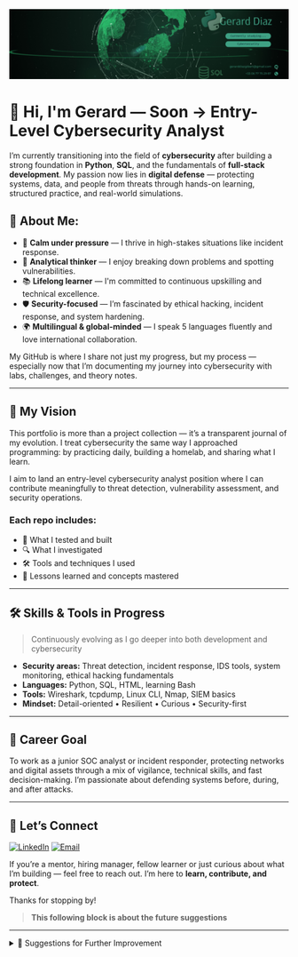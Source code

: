 <img src="./assets/Banner Github - LinkedIn CYBER.png" alt="Github banner">

# 👋 Hi, I'm Gerard — Soon -> Entry-Level Cybersecurity Analyst

I’m currently transitioning into the field of **cybersecurity** after building a strong foundation in **Python**, **SQL**, and the fundamentals of **full-stack development**. My passion now lies in **digital defense** — protecting systems, data, and people from threats through hands-on learning, structured practice, and real-world simulations.

## 🧠 About Me:

* 🧠 **Calm under pressure** — I thrive in high-stakes situations like incident response.
* 🧩 **Analytical thinker** — I enjoy breaking down problems and spotting vulnerabilities.
* 📚 **Lifelong learner** — I'm committed to continuous upskilling and technical excellence.
* 🛡️ **Security-focused** — I’m fascinated by ethical hacking, incident response, and system hardening.
* 🌍 **Multilingual & global-minded** — I speak 5 languages fluently and love international collaboration.

My GitHub is where I share not just my progress, but my process — especially now that I’m documenting my journey into cybersecurity with labs, challenges, and theory notes.

---

## 🚀 My Vision

This portfolio is more than a project collection — it’s a transparent journal of my evolution. I treat cybersecurity the same way I approached programming: by practicing daily, building a homelab, and sharing what I learn.

I aim to land an entry-level cybersecurity analyst position where I can contribute meaningfully to threat detection, vulnerability assessment, and security operations.

### Each repo includes:

* 🧪 What I tested and built
* 🔍 What I investigated
* 🛠️ Tools and techniques I used
* 🧠 Lessons learned and concepts mastered

---

## 🛠️ Skills & Tools in Progress

> Continuously evolving as I go deeper into both development and cybersecurity

* **Security areas:** Threat detection, incident response, IDS tools, system monitoring, ethical hacking fundamentals
* **Languages:** Python, SQL, HTML, learning Bash
* **Tools:** Wireshark, tcpdump, Linux CLI, Nmap, SIEM basics
* **Mindset:** Detail-oriented • Resilient • Curious • Security-first

---

## 📌 Career Goal

To work as a junior SOC analyst or incident responder, protecting networks and digital assets through a mix of vigilance, technical skills, and fast decision-making. I’m passionate about defending systems before, during, and after attacks.

---

## 🔗 Let’s Connect

[![LinkedIn](https://img.shields.io/badge/LinkedIn-0077B5?style=for-the-badge&logo=linkedin&logoColor=white)](https://linkedin.com/in/gerard-diaz-gibert)
[![Email](https://img.shields.io/badge/Email-D14836?style=for-the-badge\&logo=gmail\&logoColor=white)](mailto:gerarddiazgibert@gmail.com)

If you’re a mentor, hiring manager, fellow learner or just curious about what I’m building — feel free to reach out. I’m here to **learn, contribute, and protect**.

Thanks for stopping by!


>  **This following block is about the future suggestions**
---

<details>
<summary>📝 Suggestions for Further Improvement</summary>

> 🧪 *These are notes for myself to improve this README and portfolio over time. This section is private for now, but will help guide the evolution of this page.*

- **Fill in Real Links:**  
  Replace the placeholder links (LinkedIn, Portfolio, email, project URLs) with my actual URLs when I'm ready.

- **Project Details:**  
  Add one-sentence summaries for each project, focusing on what makes them interesting or what I learned.

- **Skill Level Indicators:**  
  Use emojis, badges, or plain text to indicate my current level of comfort or proficiency with each skill.

- **Visuals:**  
  Include a profile picture, banner, or project screenshots to make the page more visually engaging.

- **Keep It Updated:**  
  As I complete new projects or learn new technologies, update this README to reflect my growth.

- **Feature my best projects:**  
  Showcase the handful of projects that I am most proud of.
---

</details>
